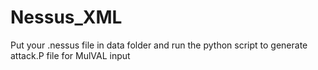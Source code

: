 # Nessus_XML

Put your .nessus file in data folder and run the python script to generate attack.P file for MulVAL input
